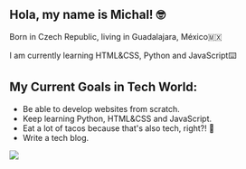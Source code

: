 ## Hola, my name is Michal! 🤓

Born in Czech Republic, living in Guadalajara, México🇲🇽

I am currently learning HTML&CSS, Python and JavaScript⌨️

## My Current Goals in Tech World:
- Be able to develop websites from scratch.
- Keep learning Python, HTML&CSS and JavaScript.
- Eat a lot of tacos because that's also tech, right?! 🌮
- Write a tech blog.


![](https://media.giphy.com/media/13HgwGsXF0aiGY/giphy.gif)
